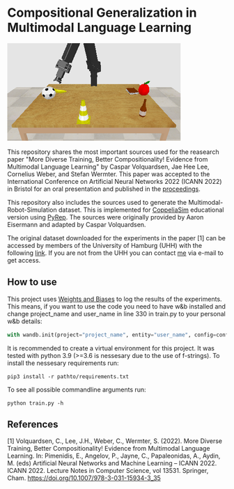 # Compositional Generalization in Multimodal Language Learning

![Example picture](imgs/example_picture.png "Example picture from dataset")

This repository shares the most important sources used for the reasearch paper "More Diverse Training, Better Compositionality! Evidence from Multimodal Language Learning" by Caspar Volquardsen, Jae Hee Lee, Cornelius Weber, and Stefan Wermter. This paper was accepted to the International Conference on Artificial Neural Networks 2022 (ICANN 2022) in Bristol for an oral presentation and published in the [proceedings](https://doi.org/10.1007/978-3-031-15934-3_35 "DOI").

This repository also includes the sources used to generate the Multimodal-Robot-Simulation dataset. This is implemented for [CoppeliaSim](https://www.coppeliarobotics.com "CoppeliaSim") educational version using [PyRep](https://github.com/stepjam/PyRep "PyRep GitHub"). The sources were originally provided by Aaron Eisermann and adapted by Caspar Volquardsen.

The original dataset downloaded for the experiments in the paper [1] can be accessed by members of the University of Hamburg (UHH) with the following [link](https://unihamburgde-my.sharepoint.com/:u:/g/personal/caspar_volquardsen_studium_uni-hamburg_de/EQiwFjBtBv9ClUW_429NZp0Byw79Pto7hFXSRJkXqlF_Pg?e=qgMWag "OneDrive"). If you are not from the UHH you can contact [me](caspar.volquardsen@uni-hamburg.de "caspar.volquardsen@uni-hamburg.de") via e-mail to get access.  

## How to use
This project uses [Weights and Biases](https://wandb.ai "Weights and Biases") to log the results of the experiments. This means, if you want to use the code you need to have w&b installed and change project_name and user_name in line 330 in train.py to your personal w&b details:
```python
with wandb.init(project="project_name", entity="user_name", config=config, name=run_name):
```

It is recommended to create a virtual environment for this project. It was tested with python 3.9 (>=3.6 is nessesary due to the use of f-strings). To install the nessesary requirements run:
```
pip3 install -r pathto/requirements.txt
```

To see all possible commandline arguments run:
```
python train.py -h
```


## References
[1] Volquardsen, C., Lee, J.H., Weber, C., Wermter, S. (2022). More Diverse Training, Better Compositionality! Evidence from Multimodal Language    Learning. In: Pimenidis, E., Angelov, P., Jayne, C., Papaleonidas, A., Aydin, M. (eds) Artificial Neural Networks and Machine Learning – ICANN 2022. ICANN 2022. Lecture Notes in Computer Science, vol 13531. Springer, Cham. https://doi.org/10.1007/978-3-031-15934-3_35
